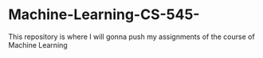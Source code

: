 # Machine-Learning-CS-545-
This repository is where I will gonna push my assignments of the course of Machine Learning
